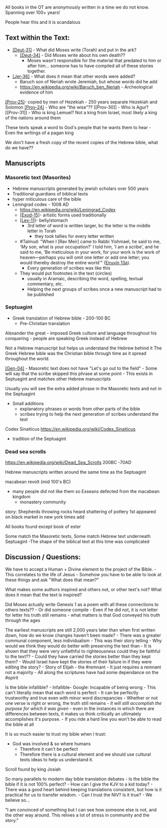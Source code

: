 
All books in the OT are anonymously written in a time we do not know.
Spanning over 100+ years!

People hear this and it is scandalous 

## Text within the Text:

- [[Deut-31]](9) - What did Moses write (Torah) and put in the ark? 
	- [[Deut-34]](5) - Did Moses write about his own death??
		- Moses wasn't responsible for the material that predated to him or after him... someone has to have compiled all of these stories together.
- [[Jer-36]](32) - What does it mean that other words were added?
	- Baruch son of Neriah wrote Jeremiah, but whose words did he add
	- https://en.wikipedia.org/wiki/Baruch_ben_Neriah - Archeological evidence of him 

[[Prov-25]](1)- copied by men of Hezekiah
	- 250 years separate Hezekiah and Solomon 
[[Prov-24]](23) - Who are "the wise"??
[[Prov-30]] - Who is Agur?
[[Prov-31]] - Who is king Lemuel? Not a king from Israel, most likely a king of the nations around them 

These texts speak a word to God's people that he wants them to hear
	- Even the writings of a pagan king

We don't have a fresh copy of the recent copies of the Hebrew bible, what do we have??

## Manuscripts

### Masoretic text (Masorites)
- Hebrew manuscripts generated by jewish scholars over 500 years
- Traditional guardians of biblical texts
- hyper miticulous care of the bible
- Leningrad codex - 1008 AD
	- https://en.wikipedia.org/wiki/Leningrad_Codex
	- [[Exod-15]]()- artistic forms used traditionally
	- [[Lev-11]](42)- belly/stomach
		- 3rd letter of word is written larger, bc the letter is the middle letter in Torah
			- they took tallies for every letter written 
	- #Talmud: "When I [Rav Meir] came to Rabbi Yishmael, he said to me, 'My son, what is your occupation?' I told him, 'I am a scribe', and he said to me, 'Be meticulous in your work, for your work is the work of heaven—perhaps you will omit one letter or add one letter; you would thereby destroy the entire world'" ([Eiruvin 13a](https://www.sefaria.org/Eruvin.13a?lang=he-en&utm_source=torahinmotion.org&utm_medium=sefaria_linker)).
		- Every generation of scribes was like this
	- They would put footnotes in the text (circles)
		- usually in Aramaic, describing the word, spelling, textual commentary, etc. 
		- Helping the next groups of scribes once a new manuscript had to be published

### Septuagint 
- Greek translation of Hebrew bible - 200-100 BC
	- Pre-Christian translation 

Alexander the great - imposed Greek culture and language throughout his conquering 
	- people are speaking Greek instead of Hebrew

Not a Hebrew manuscript but helps us understand the Hebrew behind it
The Greek Hebrew bible was the Christian bible through time as it spread throughout the world.

[[Gen-04]](8) - Masoretic text does not have "Let's go out to the field"
	- Some will say that the scribe skipped this phrase at some point 
	- This exists in Septuagint and matches other Hebrew manuscripts

Usually you will see the extra added phrase in the Masoretic texts and not in the Septuagint 
- Small additions 
	- explanatory phrases or words from other parts of the bible
	- scribes trying to help the next generation of scribes understand the text

Codex Sinaiticus
https://en.wikipedia.org/wiki/Codex_Sinaiticus
- tradition of the Septuagint 

### Dead sea scrolls
https://en.wikipedia.org/wiki/Dead_Sea_Scrolls
200BC -70AD

Hebrew manuscripts written around the same time as the Septuagint

macabean revolt (mid 100's BC)
- many people did not like them so Esseans defected from the macabean kingdom 
	- monastery community 

story: 
	Shepherds throwing rocks heard shattering of pottery
	1st appeared on black market in new york times add

All books found except book of ester

Some match the Masoretic texts, Some match Hebrew text underneath Septuagint
	-The shape of the biblical text at this time was complicated


## Discussion / Questions:
We have to accept a Human + Divine element to the project of the Bible. 
	- This correlates to the life of Jesus
	- Somehow you have to be able to look at these things and ask "What does that mean?"

What makes some authors inspired and others not, or other text's not?
What does it mean that the text is inspired? 

Did Moses actually write Genesis 1 as a poem with all these connections to others texts??
	- Or did someone compile 
	- Even if he did not, it is not letter for letter his truth still remains
		- what matters is that God conveyed his truth through the ages 

The earliest manuscripts are still 2,000 years later than when first written down, how do we know changes haven't been made?
	- There was a greater communal component, less individualism
		- This was their story telling
	- Why would we think they would do better with preserving the text than 
		- It is shown that they were very unfaithful to righteousness could they be faithful to the text??
		- Could they have carried the stories better than they kept them? 
		- Would Israel have kept the stories of their failure in if they were editing the story? 
		- Story of Elijah - the #remnant
			- It just requires a remnant not a majority
		- All along the scriptures have had some dependance on the #spirit 

Is the bible infallible?
	- Infallible- Google: Incapable of being wrong
			- This can't literally mean that each word is perfect
		- It can be perfectly trustworthy and true even with minor word discrepancies 
		- Whether or not one verse is right or wrong, the truth still remains
			- *It will still accomplish the purpose for which it was given*
	- even in the instances in which there are differences between texts, it makes us think critically an ultimately accomplishes it's purpose. 
	- If you ride a hard line you won't be able to read the bible at all

It is so much easier to trust my bible when I trust: 
- God was involved & so where humans
	- Therefore it can't be perfect 
	- Therefore there is a cultural element and we should use cultural texts ideas to help us understand it.

Scroll found by king Josiah

So many parallels to modern day bible translation debates
	- Is the bible the bible if it is not 100% perfect?
	- How can I give the KJV to a kid today?
	- There was a good heart behind keeping translations consistent, but how is it practical for us to transfer wisdom.
	- Can I trust the NIV? Is it true?
		- We believe so...

"I am convinced of something but I can see how someone else is not, and the other way around. This relives a lot of stress in community and the story."
